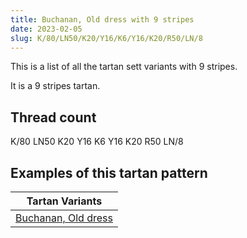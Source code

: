 ```yaml
---
title: Buchanan, Old dress with 9 stripes
date: 2023-02-05
slug: K/80/LN50/K20/Y16/K6/Y16/K20/R50/LN/8
---
```

This is a list of all the tartan sett variants with 9 stripes.

It is a 9 stripes tartan.


## Thread count
K/80 LN50 K20 Y16 K6 Y16 K20 R50 LN/8

## Examples of this tartan pattern

| Tartan Variants |
|---------------|
| [Buchanan, Old dress](/variants/k/80/ln50/k20/y16/k6/y16/k20/r50/ln/8-k000000-lne0e0e0-rc00000-yf0c000)||
